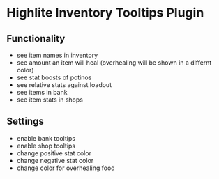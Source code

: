 # Highlite Inventory Tooltips Plugin

## Functionality
- see item names in inventory
- see amount an item will heal (overhealing will be shown in a differnt color)
- see stat boosts of potinos
- see relative stats against loadout
- see items in bank
- see item stats in shops

## Settings
- enable bank tooltips
- enable shop tooltips
- change positive stat color
- change negative stat color
- change color for overhealing food

